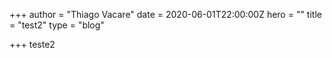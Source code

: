+++
author = "Thiago Vacare"
date = 2020-06-01T22:00:00Z
hero = ""
title = "test2"
type = "blog"

+++
teste2